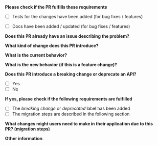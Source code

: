 **Please check if the PR fulfills these requirements**
<!-- please use `'[x]'` to check the checkboxes, or submit the PR and then click the checkboxes -->
- [ ] Tests for the changes have been added (for bug fixes / features)
- [ ] Docs have been added / updated (for bug fixes / features)


**Does this PR already have an issue describing the problem?**
<!-- If so, link to this issue using `'Fixes #XXX'` and skip the rest -->



**What kind of change does this PR introduce?**
<!-- Bug fix, feature, docs update, ... -->



**What is the current behavior?**
<!-- You can also link to an open issue here -->



**What is the new behavior (if this is a feature change)?**



**Does this PR introduce a breaking change or deprecate an API?**
- [ ] Yes
- [ ] No

**If yes, please check if the following requirements are fulfilled**
<!-- If no breaking changes or API deprecations were introduced, delete this section -->
- [ ] The *breaking change* or *deprecated* label has been added
- [ ] The migration steps are described in the following section

**What changes might users need to make in their application due to this PR? (migration steps)**
<!-- If this PR introduces a breaking change, describe the migration steps -->
<!-- The content of this section will be copied in the migration guide -->



**Other information**:
<!-- if any of the questions/checkboxes don't apply, please delete them entirely -->
